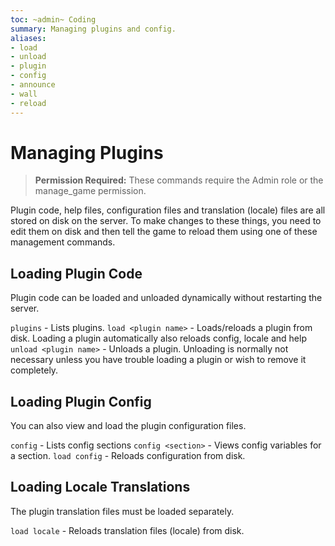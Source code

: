 ```yaml
---
toc: ~admin~ Coding
summary: Managing plugins and config.
aliases:
- load
- unload
- plugin
- config
- announce
- wall
- reload
---
```

# Managing Plugins

> **Permission Required:** These commands require the Admin role or the manage\_game permission.

Plugin code, help files, configuration files and translation (locale) files are all stored on disk on the server.  To make changes to these things, you need to edit them on disk and then tell the game to reload them using one of these management commands.

## Loading Plugin Code

Plugin code can be loaded and unloaded dynamically without restarting the server.

`plugins` - Lists plugins.
`load <plugin name>` - Loads/reloads a plugin from disk.
       Loading a plugin automatically also reloads config, locale and help
`unload <plugin name>` - Unloads a plugin.
       Unloading is normally not necessary unless you have trouble loading a plugin 
       or wish to remove it completely.

## Loading Plugin Config

You can also view and load the plugin configuration files.

`config` - Lists config sections
`config <section>` - Views config variables for a section.
`load config` - Reloads configuration from disk.
   
## Loading Locale Translations

The plugin translation files must be loaded separately.

`load locale` - Reloads translation files (locale) from disk.
